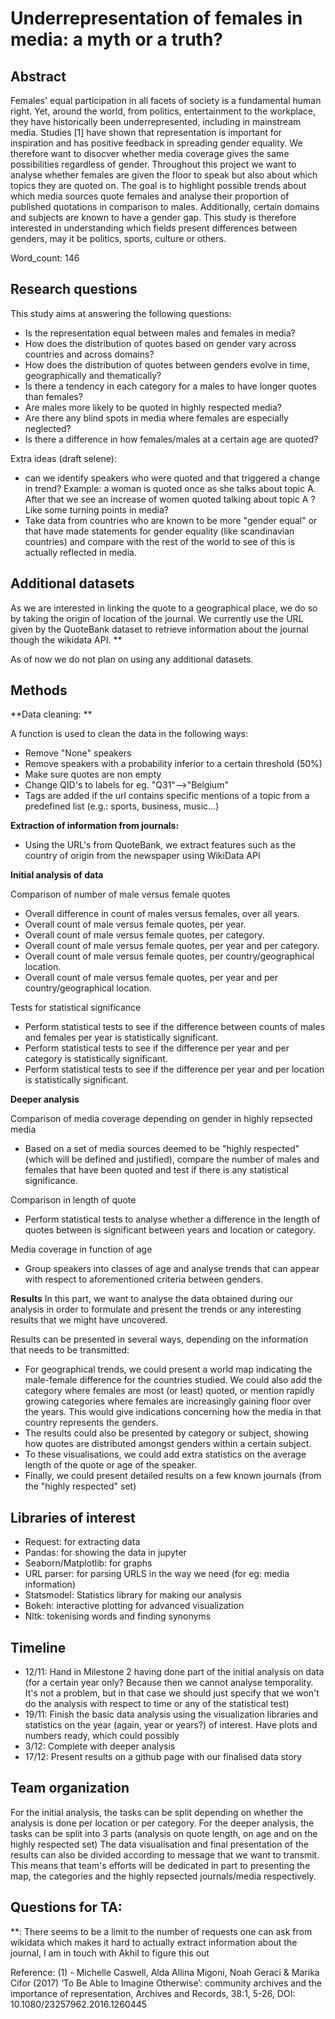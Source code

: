 # Underrepresentation of females in media: a myth or a truth?

## Abstract
Females' equal participation in all facets of society is a fundamental human right. Yet, around the world, from politics, entertainment to the workplace, they have historically been underrepresented, including in mainstream media. Studies [1] have shown that representation is important for inspiration and has positive feedback in spreading gender equality. We therefore want to disocver whether media coverage gives the same possibilities regardless of gender.
Throughout this project we want to analyse whether females are given the floor to speak but also about which topics they are quoted on. 
The goal is to highlight possible trends about which media sources quote females and analyse their proportion of published quotations in comparison to males. Additionally, certain domains and subjects are known to have a gender gap. This study is therefore interested in understanding which fields present differences between genders, may it be politics, sports, culture or others. 

Word_count: 146

## Research questions

This study aims at answering the following questions:
 
- Is the representation equal between males and females in media?
- How does the distribution of quotes based on gender vary across countries and across domains?
- How does the distribution of quotes between genders evolve in time, geographically and thematically?
- Is there a tendency in each category for a males to have longer quotes than females?
- Are males more likely to be quoted in highly respected media? 
- Are there any blind spots in media where females are especially neglected?
- Is there a difference in how females/males at a certain age are quoted?


Extra ideas (draft selene):
- can we identify speakers who were quoted and that triggered a change in trend? Example: a woman is quoted once as she talks about topic A. After that we see an increase of women quoted talking about topic A ? Like some turning points in media?
- Take data from countries who are known to be more "gender equal" or that have made statements for gender equality (like scandinavian countries) and compare with the rest of the world to see of this is actually reflected in media.



## Additional datasets

As we are interested in linking the quote to a geographical place, we do so by taking the origin of location of the journal.
We currently use the URL given by the QuoteBank dataset to retrieve information about the journal though the wikidata API. **

As of now we do not plan on using any additional datasets.

## Methods
**Data cleaning: **

A function is used to clean the data in the following ways:
- Remove "None" speakers 
- Remove speakers with a probability inferior to a certain threshold (50%)
- Make sure quotes are non empty 
- Change QID's to labels for eg. "Q31"-->"Belgium"
- Tags are added if the url contains specific mentions of a topic from a predefined list (e.g.: sports, business, music...)
     
**Extraction of information from journals:**
- Using the URL's from QuoteBank, we extract features such as the country of origin from the newspaper using WikiData API

**Initial analysis of data**

Comparison of number of male versus female quotes
- Overall difference in count of males versus females, over all years. 
- Overall count of male versus female quotes, per year.
- Overall count of male versus female quotes, per category.
- Overall count of male versus female quotes, per year and per category.
- Overall count of male versus female quotes, per country/geographical location.
- Overall count of male versus female quotes, per year and per country/geographical location.

Tests for statistical significance 
- Perform statistical tests to see if the difference between counts of males and females per year is statistically significant.
- Perform statistical tests to see if the difference per year and per category is statistically significant.
- Perform statistical tests to see if the difference per year and per location is statistically significant.

**Deeper analysis**

Comparison of media coverage depending on gender in highly repsected media
- Based on a set of media sources deemed to be "highly respected" (which will be defined and justified), compare the number of males and females that have been quoted and test if there is any statistical significance.

Comparison in length of quote
- Perform statistical tests to analyse whether a difference in the length of quotes between is significant between years and location or category.

Media coverage in function of age
- Group speakers into classes of age and analyse trends that can appear with respect to aforementioned criteria between genders. 


**Results**
In this part, we want to analyse the data obtained during our analysis in order to formulate and present the trends or any interesting results that we might have uncovered.

Results can be presented in several ways, depending on the information that needs to be transmitted:
- For geographical trends, we could present a world map indicating the male-female difference for the countries studied. We could also add the category where females are most (or least) quoted, or mention rapidly growing categories where females are increasingly gaining floor over the years. This would give indications concerning how the media in that country represents the genders. 
- The results could also be presented by category or subject, showing how quotes are distributed amongst genders within a certain subject.
- To these visualisations, we could add extra statistics on the average length of the quote or age of the speaker.
- Finally, we could present detailed results on a few known journals (from the "highly respected" set)




## Libraries of interest
- Request: for extracting data
- Pandas: for showing the data in jupyter
- Seaborn/Matplotlib: for graphs 
- URL parser: for parsing URLS in the way we need (for eg: media information)
- Statsmodel: Statistics library for making our analysis
- Bokeh: interactive plotting for advanced visualization 
- Nltk: tokenising words and finding synonyms

## Timeline

- 12/11: Hand in Milestone 2 having done part of the initial analysis on data (for a certain year only? Because then we cannot analyse temporality. It's not a problem, but in that case we should just specify that we won't do the analysis with respect to time or any of the statistical test)
- 19/11: Finish the basic data analysis using the visualization libraries and statistics on the year (again, year or years?) of interest. Have plots and numbers ready, which could possibly 
- 3/12: Complete with deeper analysis
- 17/12: Present results on a github page with our finalised data story

## Team organization 

For the initial analysis, the tasks can be split depending on whether the analysis is done per location or per category.
For the deeper analysis, the tasks can be split into 3 parts (analysis on quote length, on age and on the highly respected set)
The data visualisation and final presentation of the results can also be divided according to message that we want to transmit. This means that team's efforts will be dedicated in part to presenting the map, the categories and the highly repsected journals/media respectively.




## Questions for TA:
**: There seems to be a limit to the number of requests one can ask from wikidata which makes it hard to actually extract information about the journal, I am in touch with Akhil to figure this out



Reference:
(1) -  Michelle Caswell, Alda Allina Migoni, Noah Geraci & Marika Cifor (2017) ‘To Be Able to Imagine Otherwise’: community archives and the importance of representation, Archives and Records, 38:1, 5-26, DOI: 10.1080/23257962.2016.1260445 
